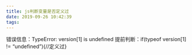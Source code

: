 ```yaml
---
title: js判断变量是否定义过
date: 2019-09-26 10:42:39
tags:
---
```


错误信息：TypeError: version[1] is undefined
提前判断：if(typeof version[1] != “undefined”){//定义过}